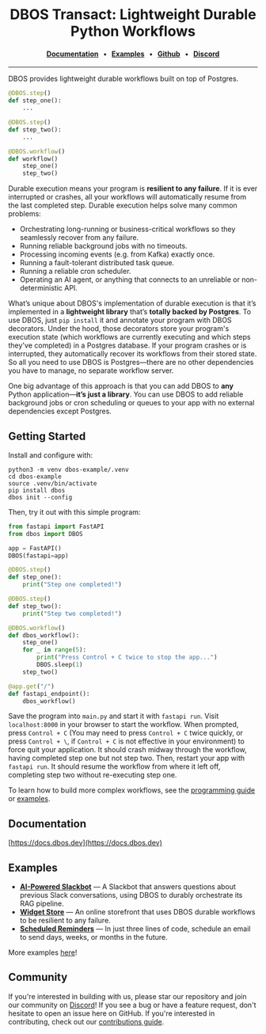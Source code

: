 
<div align="center">

# DBOS Transact: Lightweight Durable Python Workflows

#### [Documentation](https://docs.dbos.dev/) &nbsp;&nbsp;•&nbsp;&nbsp;  [Examples](https://docs.dbos.dev/examples) &nbsp;&nbsp;•&nbsp;&nbsp; [Github](https://github.com/dbos-inc) &nbsp;&nbsp;•&nbsp;&nbsp; [Discord](https://discord.com/invite/jsmC6pXGgX)
</div>

---

DBOS provides lightweight durable workflows built on top of Postgres.

```python
@DBOS.step()
def step_one():
    ...

@DBOS.step()
def step_two():
    ...

@DBOS.workflow()
def workflow()
    step_one()
    step_two()
```

Durable execution means your program is **resilient to any failure**.
If it is ever interrupted or crashes, all your workflows will automatically resume from the last completed step.
Durable execution helps solve many common problems:

- Orchestrating long-running or business-critical workflows so they seamlessly recover from any failure.
- Running reliable background jobs with no timeouts.
- Processing incoming events (e.g. from Kafka) exactly once.
- Running a fault-tolerant distributed task queue.
- Running a reliable cron scheduler.
- Operating an AI agent, or anything that connects to an unreliable or non-deterministic API.

What’s unique about DBOS's implementation of durable execution is that it’s implemented in a **lightweight library** that’s **totally backed by Postgres**.
To use DBOS, just `pip install` it and annotate your program with DBOS decorators.
Under the hood, those decorators store your program's execution state (which workflows are currently executing and which steps they've completed) in a Postgres database.
If your program crashes or is interrupted, they automatically recover its workflows from their stored state.
So all you need to use DBOS is Postgres&mdash;there are no other dependencies you have to manage, no separate workflow server.

One big advantage of this approach is that you can add DBOS to **any** Python application&mdash;**it’s just a library**.
You can use DBOS to add reliable background jobs or cron scheduling or queues to your app with no external dependencies except Postgres.

## Getting Started

Install and configure with:

```shell
python3 -m venv dbos-example/.venv
cd dbos-example
source .venv/bin/activate
pip install dbos
dbos init --config
```

Then, try it out with this simple program:

```python
from fastapi import FastAPI
from dbos import DBOS

app = FastAPI()
DBOS(fastapi=app)

@DBOS.step()
def step_one():
    print("Step one completed!")

@DBOS.step()
def step_two():
    print("Step two completed!")

@DBOS.workflow()
def dbos_workflow():
    step_one()
    for _ in range(5):
        print("Press Control + C twice to stop the app...")
        DBOS.sleep(1)
    step_two()

@app.get("/")
def fastapi_endpoint():
    dbos_workflow()
```

Save the program into `main.py` and start it with `fastapi run`.
Visit `localhost:8000` in your browser to start the workflow.
When prompted, press `Control + C` (You may need to press `Control + C` twice quickly, or press `Control + \`, if `Control + C` is not effective in your environment) to force quit your application.
It should crash midway through the workflow, having completed step one but not step two.
Then, restart your app with `fastapi run`.
It should resume the workflow from where it left off, completing step two without re-executing step one.

To learn how to build more complex workflows, see the [programming guide](https://docs.dbos.dev/python/programming-guide) or [examples](https://docs.dbos.dev/examples).

## Documentation

[https://docs.dbos.dev](https://docs.dbos.dev)

## Examples


- [**AI-Powered Slackbot**](https://docs.dbos.dev/python/examples/rag-slackbot) &mdash; A Slackbot that answers questions about previous Slack conversations, using DBOS to durably orchestrate its RAG pipeline.
- [**Widget Store**](https://docs.dbos.dev/python/examples/widget-store) &mdash; An online storefront that uses DBOS durable workflows to be resilient to any failure.
- [**Scheduled Reminders**](https://docs.dbos.dev/python/examples/scheduled-reminders) &mdash; In just three lines of code, schedule an email to send days, weeks, or months in the future.

More examples [here](https://docs.dbos.dev/examples)!

## Community

If you're interested in building with us, please star our repository and join our community on [Discord](https://discord.gg/fMwQjeW5zg)!
If you see a bug or have a feature request, don't hesitate to open an issue here on GitHub.
If you're interested in contributing, check out our [contributions guide](./CONTRIBUTING.md).
